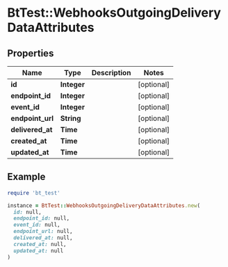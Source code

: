 # BtTest::WebhooksOutgoingDeliveryDataAttributes

## Properties

| Name | Type | Description | Notes |
| ---- | ---- | ----------- | ----- |
| **id** | **Integer** |  | [optional] |
| **endpoint_id** | **Integer** |  | [optional] |
| **event_id** | **Integer** |  | [optional] |
| **endpoint_url** | **String** |  | [optional] |
| **delivered_at** | **Time** |  | [optional] |
| **created_at** | **Time** |  | [optional] |
| **updated_at** | **Time** |  | [optional] |

## Example

```ruby
require 'bt_test'

instance = BtTest::WebhooksOutgoingDeliveryDataAttributes.new(
  id: null,
  endpoint_id: null,
  event_id: null,
  endpoint_url: null,
  delivered_at: null,
  created_at: null,
  updated_at: null
)
```

